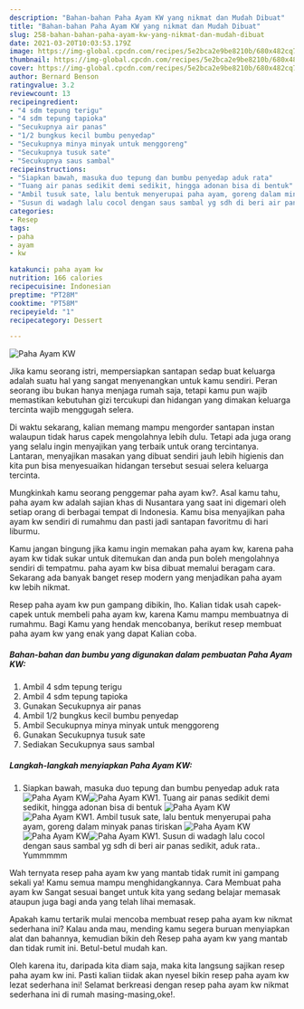 ```yaml
---
description: "Bahan-bahan Paha Ayam KW yang nikmat dan Mudah Dibuat"
title: "Bahan-bahan Paha Ayam KW yang nikmat dan Mudah Dibuat"
slug: 258-bahan-bahan-paha-ayam-kw-yang-nikmat-dan-mudah-dibuat
date: 2021-03-20T10:03:53.179Z
image: https://img-global.cpcdn.com/recipes/5e2bca2e9be8210b/680x482cq70/paha-ayam-kw-foto-resep-utama.jpg
thumbnail: https://img-global.cpcdn.com/recipes/5e2bca2e9be8210b/680x482cq70/paha-ayam-kw-foto-resep-utama.jpg
cover: https://img-global.cpcdn.com/recipes/5e2bca2e9be8210b/680x482cq70/paha-ayam-kw-foto-resep-utama.jpg
author: Bernard Benson
ratingvalue: 3.2
reviewcount: 13
recipeingredient:
- "4 sdm tepung terigu"
- "4 sdm tepung tapioka"
- "Secukupnya air panas"
- "1/2 bungkus kecil bumbu penyedap"
- "Secukupnya minya minyak untuk menggoreng"
- "Secukupnya tusuk sate"
- "Secukupnya saus sambal"
recipeinstructions:
- "Siapkan bawah, masuka duo tepung dan bumbu penyedap aduk rata"
- "Tuang air panas sedikit demi sedikit, hingga adonan bisa di bentuk"
- "Ambil tusuk sate, lalu bentuk menyerupai paha ayam, goreng dalam minyak panas tiriskan"
- "Susun di wadagh lalu cocol dengan saus sambal yg sdh di beri air panas sedikit, aduk rata.. Yummmmm"
categories:
- Resep
tags:
- paha
- ayam
- kw

katakunci: paha ayam kw 
nutrition: 166 calories
recipecuisine: Indonesian
preptime: "PT28M"
cooktime: "PT58M"
recipeyield: "1"
recipecategory: Dessert

---
```



![Paha Ayam KW](https://img-global.cpcdn.com/recipes/5e2bca2e9be8210b/680x482cq70/paha-ayam-kw-foto-resep-utama.jpg)

Jika kamu seorang istri, mempersiapkan santapan sedap buat keluarga adalah suatu hal yang sangat menyenangkan untuk kamu sendiri. Peran seorang ibu bukan hanya menjaga rumah saja, tetapi kamu pun wajib memastikan kebutuhan gizi tercukupi dan hidangan yang dimakan keluarga tercinta wajib menggugah selera.

Di waktu  sekarang, kalian memang mampu mengorder santapan instan walaupun tidak harus capek mengolahnya lebih dulu. Tetapi ada juga orang yang selalu ingin menyajikan yang terbaik untuk orang tercintanya. Lantaran, menyajikan masakan yang dibuat sendiri jauh lebih higienis dan kita pun bisa menyesuaikan hidangan tersebut sesuai selera keluarga tercinta. 



Mungkinkah kamu seorang penggemar paha ayam kw?. Asal kamu tahu, paha ayam kw adalah sajian khas di Nusantara yang saat ini digemari oleh setiap orang di berbagai tempat di Indonesia. Kamu bisa menyajikan paha ayam kw sendiri di rumahmu dan pasti jadi santapan favoritmu di hari liburmu.

Kamu jangan bingung jika kamu ingin memakan paha ayam kw, karena paha ayam kw tidak sukar untuk ditemukan dan anda pun boleh mengolahnya sendiri di tempatmu. paha ayam kw bisa dibuat memalui beragam cara. Sekarang ada banyak banget resep modern yang menjadikan paha ayam kw lebih nikmat.

Resep paha ayam kw pun gampang dibikin, lho. Kalian tidak usah capek-capek untuk membeli paha ayam kw, karena Kamu mampu membuatnya di rumahmu. Bagi Kamu yang hendak mencobanya, berikut resep membuat paha ayam kw yang enak yang dapat Kalian coba.

<!--inarticleads1-->

##### Bahan-bahan dan bumbu yang digunakan dalam pembuatan Paha Ayam KW:

1. Ambil 4 sdm tepung terigu
1. Ambil 4 sdm tepung tapioka
1. Gunakan Secukupnya air panas
1. Ambil 1/2 bungkus kecil bumbu penyedap
1. Ambil Secukupnya minya minyak untuk menggoreng
1. Gunakan Secukupnya tusuk sate
1. Sediakan Secukupnya saus sambal




<!--inarticleads2-->

##### Langkah-langkah menyiapkan Paha Ayam KW:

1. Siapkan bawah, masuka duo tepung dan bumbu penyedap aduk rata
<img src="https://img-global.cpcdn.com/steps/c93f31eafa279dbe/160x128cq70/paha-ayam-kw-langkah-memasak-1-foto.jpg" alt="Paha Ayam KW"><img src="https://img-global.cpcdn.com/steps/4320da9a14df913e/160x128cq70/paha-ayam-kw-langkah-memasak-1-foto.jpg" alt="Paha Ayam KW">1. Tuang air panas sedikit demi sedikit, hingga adonan bisa di bentuk
<img src="https://img-global.cpcdn.com/steps/faa5a545ab808324/160x128cq70/paha-ayam-kw-langkah-memasak-2-foto.jpg" alt="Paha Ayam KW"><img src="https://img-global.cpcdn.com/steps/6473c56a1f21d939/160x128cq70/paha-ayam-kw-langkah-memasak-2-foto.jpg" alt="Paha Ayam KW">1. Ambil tusuk sate, lalu bentuk menyerupai paha ayam, goreng dalam minyak panas tiriskan
<img src="https://img-global.cpcdn.com/steps/26756b783eaac753/160x128cq70/paha-ayam-kw-langkah-memasak-3-foto.jpg" alt="Paha Ayam KW"><img src="https://img-global.cpcdn.com/steps/526f1f8e1813958e/160x128cq70/paha-ayam-kw-langkah-memasak-3-foto.jpg" alt="Paha Ayam KW"><img src="https://img-global.cpcdn.com/steps/26e1fdb4caeff728/160x128cq70/paha-ayam-kw-langkah-memasak-3-foto.jpg" alt="Paha Ayam KW">1. Susun di wadagh lalu cocol dengan saus sambal yg sdh di beri air panas sedikit, aduk rata.. Yummmmm




Wah ternyata resep paha ayam kw yang mantab tidak rumit ini gampang sekali ya! Kamu semua mampu menghidangkannya. Cara Membuat paha ayam kw Sangat sesuai banget untuk kita yang sedang belajar memasak ataupun juga bagi anda yang telah lihai memasak.

Apakah kamu tertarik mulai mencoba membuat resep paha ayam kw nikmat sederhana ini? Kalau anda mau, mending kamu segera buruan menyiapkan alat dan bahannya, kemudian bikin deh Resep paha ayam kw yang mantab dan tidak rumit ini. Betul-betul mudah kan. 

Oleh karena itu, daripada kita diam saja, maka kita langsung sajikan resep paha ayam kw ini. Pasti kalian tiidak akan nyesel bikin resep paha ayam kw lezat sederhana ini! Selamat berkreasi dengan resep paha ayam kw nikmat sederhana ini di rumah masing-masing,oke!.

